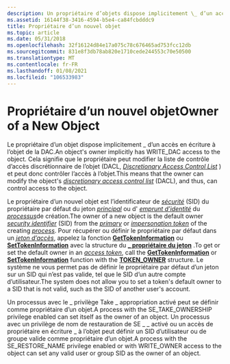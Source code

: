 ```yaml
---
description: Un propriétaire d’objets dispose implicitement \_ d’un accès en écriture à l’objet DAC. Cela signifie que le propriétaire peut modifier la liste de contrôle d’accès discrétionnaire des objets (DACL, Discretionary Access Control List) et peut donc contrôler l’accès à l’objet.
ms.assetid: 16144f38-3416-4594-b5e4-ca84fcbdddc9
title: Propriétaire d’un nouvel objet
ms.topic: article
ms.date: 05/31/2018
ms.openlocfilehash: 32f16124d84e17a075c78c676465ad753fcc12db
ms.sourcegitcommit: 831e8f3db78ab820e1710cede244553c70e50500
ms.translationtype: MT
ms.contentlocale: fr-FR
ms.lasthandoff: 01/08/2021
ms.locfileid: "106533983"
---
```

# <a name="owner-of-a-new-object"></a><span data-ttu-id="3c9f1-104">Propriétaire d’un nouvel objet</span><span class="sxs-lookup"><span data-stu-id="3c9f1-104">Owner of a New Object</span></span>

<span data-ttu-id="3c9f1-105">Le propriétaire d’un objet dispose implicitement \_ d’un accès en écriture à l’objet de la DAC.</span><span class="sxs-lookup"><span data-stu-id="3c9f1-105">An object's owner implicitly has WRITE\_DAC access to the object.</span></span> <span data-ttu-id="3c9f1-106">Cela signifie que le propriétaire peut modifier la liste de contrôle d’accès discrétionnaire de l’objet (DACL, [*Discretionary Access Control List*](/windows/desktop/SecGloss/d-gly) ) et peut donc contrôler l’accès à l’objet.</span><span class="sxs-lookup"><span data-stu-id="3c9f1-106">This means that the owner can modify the object's [*discretionary access control list*](/windows/desktop/SecGloss/d-gly) (DACL), and thus, can control access to the object.</span></span>

<span data-ttu-id="3c9f1-107">Le propriétaire d’un nouvel objet est l’identificateur de [*sécurité*](/windows/desktop/SecGloss/s-gly) (SID) du propriétaire par défaut du jeton [*principal*](/windows/desktop/SecGloss/p-gly) ou d' [*emprunt d’identité*](/windows/desktop/SecGloss/i-gly) du [*processus*](/windows/desktop/SecGloss/p-gly)de création.</span><span class="sxs-lookup"><span data-stu-id="3c9f1-107">The owner of a new object is the default owner [*security identifier*](/windows/desktop/SecGloss/s-gly) (SID) from the [*primary*](/windows/desktop/SecGloss/p-gly) or [*impersonation token*](/windows/desktop/SecGloss/i-gly) of the creating [*process*](/windows/desktop/SecGloss/p-gly).</span></span> <span data-ttu-id="3c9f1-108">Pour récupérer ou définir le propriétaire par défaut dans un [*jeton d’accès*](/windows/desktop/SecGloss/a-gly), appelez la fonction [**GetTokenInformation**](/windows/win32/api/securitybaseapi/nf-securitybaseapi-gettokeninformation) ou [**SetTokenInformation**](/windows/win32/api/securitybaseapi/nf-securitybaseapi-settokeninformation) avec la structure du [**\_ propriétaire du jeton**](/windows/desktop/api/Winnt/ns-winnt-token_owner) .</span><span class="sxs-lookup"><span data-stu-id="3c9f1-108">To get or set the default owner in an [*access token*](/windows/desktop/SecGloss/a-gly), call the [**GetTokenInformation**](/windows/win32/api/securitybaseapi/nf-securitybaseapi-gettokeninformation) or [**SetTokenInformation**](/windows/win32/api/securitybaseapi/nf-securitybaseapi-settokeninformation) function with the [**TOKEN\_OWNER**](/windows/desktop/api/Winnt/ns-winnt-token_owner) structure.</span></span> <span data-ttu-id="3c9f1-109">Le système ne vous permet pas de définir le propriétaire par défaut d’un jeton sur un SID qui n’est pas valide, tel que le SID d’un autre compte d’utilisateur.</span><span class="sxs-lookup"><span data-stu-id="3c9f1-109">The system does not allow you to set a token's default owner to a SID that is not valid, such as the SID of another user's account.</span></span>

<span data-ttu-id="3c9f1-110">Un processus avec le \_ privilège Take \_ appropriation activé peut se définir comme propriétaire d’un objet.</span><span class="sxs-lookup"><span data-stu-id="3c9f1-110">A process with the SE\_TAKE\_OWNERSHIP privilege enabled can set itself as the owner of an object.</span></span> <span data-ttu-id="3c9f1-111">Un processus avec un privilège de nom de restauration de SE \_ \_ activé ou un accès de propriétaire en écriture \_ à l’objet peut définir un SID d’utilisateur ou de groupe valide comme propriétaire d’un objet.</span><span class="sxs-lookup"><span data-stu-id="3c9f1-111">A process with the SE\_RESTORE\_NAME privilege enabled or with WRITE\_OWNER access to the object can set any valid user or group SID as the owner of an object.</span></span>

 

 
